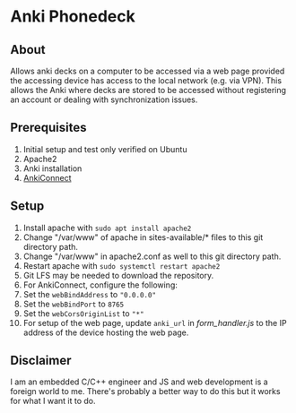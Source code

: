 # Anki Phonedeck

## About

Allows anki decks on a computer to be accessed via a web page provided the accessing device has access to the local network (e.g. via VPN). This allows the Anki where decks are stored to be accessed without registering an account or dealing with synchronization issues.

## Prerequisites

1. Initial setup and test only verified on Ubuntu
1. Apache2
1. Anki installation
1. [AnkiConnect](https://github.com/FooSoft/anki-connect)

## Setup

1. Install apache with `sudo apt install apache2`
1. Change "/var/www" of apache in sites-available/\* files to this git directory path.
1. Change "/var/www" in apache2.conf as well to this git directory path.
1. Restart apache with `sudo systemctl restart apache2`
1. Git LFS may be needed to download the repository.
1. For AnkiConnect, configure the following:
  1. Set the `webBindAddress` to `"0.0.0.0"`
  1. Set the `webBindPort` to `8765`
  1. Set the `webCorsOriginList` to `"*"`
1. For setup of the web page, update `anki_url` in _form\_handler.js_ to the IP address of the device hosting the web page.

## Disclaimer

I am an embedded C/C++ engineer and JS and web development is a foreign world to me. There's probably a better way to do this but it works for what I want it to do.
